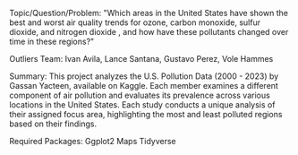 Topic/Question/Problem:
"Which areas in the United States have shown the best and worst air quality trends for ozone, carbon monoxide, sulfur dioxide, and nitrogen dioxide , and how have these pollutants changed over time in these regions?"

Outliers Team:
Ivan Avila, Lance Santana, Gustavo Perez, Vole Hammes


Summary:
This project analyzes the U.S. Pollution Data (2000 - 2023) by Gassan Yacteen, available on Kaggle. Each member examines a different component of air pollution and evaluates its prevalence across various locations in the United States. Each study conducts a unique analysis of their assigned focus area, highlighting the most and least polluted regions based on their findings.

Required Packages:
Ggplot2
Maps
Tidyverse